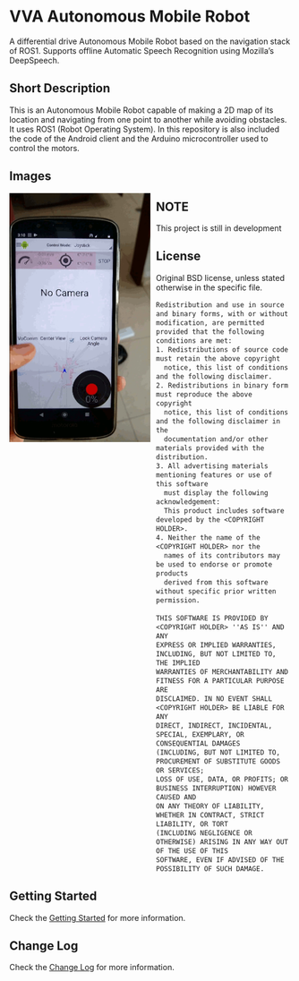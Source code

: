 # VVA Autonomous Mobile Robot
A differential drive Autonomous Mobile Robot based on the navigation stack of ROS1. Supports offline Automatic Speech Recognition using Mozilla’s DeepSpeech.

## Short Description
This is an Autonomous Mobile Robot capable of making a 2D map of its location and navigating from one point to another while avoiding obstacles. It uses ROS1 (Robot Operating System). In this repository is also included the code of the Android client and the Arduino microcontroller used to control the motors.

## Images
<img src="Documentation/AMR_VoiceCommand_demo.gif" alt="AMR Voice Command demo img"
style="float: left; margin-right: 10px;" width=50%/>

## NOTE
This project is still in development

## License
Original BSD license, unless stated otherwise in the specific file.
```
Redistribution and use in source and binary forms, with or without
modification, are permitted provided that the following conditions are met:
1. Redistributions of source code must retain the above copyright
  notice, this list of conditions and the following disclaimer.
2. Redistributions in binary form must reproduce the above copyright
  notice, this list of conditions and the following disclaimer in the
  documentation and/or other materials provided with the distribution.
3. All advertising materials mentioning features or use of this software
  must display the following acknowledgement:
  This product includes software developed by the <COPYRIGHT HOLDER>.
4. Neither the name of the <COPYRIGHT HOLDER> nor the
  names of its contributors may be used to endorse or promote products
  derived from this software without specific prior written permission.

THIS SOFTWARE IS PROVIDED BY <COPYRIGHT HOLDER> ''AS IS'' AND ANY
EXPRESS OR IMPLIED WARRANTIES, INCLUDING, BUT NOT LIMITED TO, THE IMPLIED
WARRANTIES OF MERCHANTABILITY AND FITNESS FOR A PARTICULAR PURPOSE ARE
DISCLAIMED. IN NO EVENT SHALL <COPYRIGHT HOLDER> BE LIABLE FOR ANY
DIRECT, INDIRECT, INCIDENTAL, SPECIAL, EXEMPLARY, OR CONSEQUENTIAL DAMAGES
(INCLUDING, BUT NOT LIMITED TO, PROCUREMENT OF SUBSTITUTE GOODS OR SERVICES;
LOSS OF USE, DATA, OR PROFITS; OR BUSINESS INTERRUPTION) HOWEVER CAUSED AND
ON ANY THEORY OF LIABILITY, WHETHER IN CONTRACT, STRICT LIABILITY, OR TORT
(INCLUDING NEGLIGENCE OR OTHERWISE) ARISING IN ANY WAY OUT OF THE USE OF THIS
SOFTWARE, EVEN IF ADVISED OF THE POSSIBILITY OF SUCH DAMAGE.
```

## Getting Started
Check the [Getting Started](Documentation/GETTING_STARTED.md) for more information.

## Change Log
Check the [Change Log](Documentation/CHANGELOG.md) for more information.
